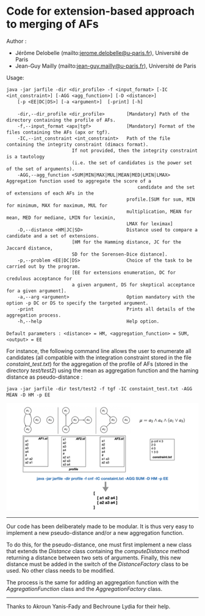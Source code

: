 Code for extension-based approach to merging of AFs
===================================================

Author :
* Jérôme Delobelle (mailto:jerome.delobelle@u-paris.fr), Université de Paris
* Jean-Guy Mailly (mailto:jean-guy.mailly@u-paris.fr), Université de Paris

Usage:
```
java -jar jarfile -dir <dir_profile> -f <input_format> [-IC <int_constraint>] [-AGG <agg_function>] [-D <distance>] 
	[-p <EE|DC|DS>] [-a <argument>]  [-print] [-h] 
	
	-dir,--dir_profile <dir_profile>        [Mandatory] Path of the directory containing the profile of AFs.
	-f,--input_format <apx|tgf>             [Mandatory] Format of the files containing the AFs (apx or tgf).
	-IC,--int_constraint <int_constraint>   Path of the file containing the integrity constraint (dimacs format). 
						If not provided, then the integrity constraint is a tautology 
						(i.e. the set of candidates is the power set of the set of arguments).
	-AGG,--agg_function <SUM|MIN|MAX|MUL|MEAN|MED|LMIN|LMAX>      Aggregation function used to aggregate the score of a
                                                candidate and the set of extensions of each AFs in the
                                         	profile.[SUM for sum, MIN for minimum, MAX for maximum, MUL for
                                         	multiplication, MEAN for mean, MED for mediane, LMIN for leximin,
                                         	LMAX for leximax]
	-D,--distance <HM|JC|SD>                Distance used to compare a candidate and a set of extensions. 
						[HM for the Hamming distance, JC for the Jaccard distance,
						SD for the Sorensen-Dice distance].
	-p,--problem <EE|DC|DS>                 Choice of the task to be carried out by the program. 
						[EE for extensions enumeration, DC for credulous acceptance for 
						a given argument, DS for skeptical acceptance for a given argument].
	-a,--arg <argument>                     Option mandatory with the option -p DC or DS to specify the targeted argument.
	-print                                  Prints all details of the aggregation process.
	-h,--help                               Help option.
	
Default parameters : <distance> = HM, <aggregation_function> = SUM, <output> = EE
```

For instance, the following command line allows the user to enumerate all candidates (all compatible with the integration constraint stored in the file *constaint_test.txt*) for the aggregation of the profile of AFs (stored in the directory *test/test2*) using the mean as aggregation function and the haming distance as pseudo-distance :

```
java -jar jarfile -dir test/test2 -f tgf -IC constaint_test.txt -AGG MEAN -D HM -p EE
```

![image info](./schema.001.jpeg)

---

Our code has been deliberately made to be modular. It is thus very easy to implement a new pseudo-distance and/or a new aggregation function. 

To do this, for the pseudo-distance, one must first implement a new class that extends the *Distance* class containing the *computeDistance* method returning a distance between two sets of arguments. Finally, this new distance must be added in the switch of the *DistanceFactory* class to be used. No other class needs to be modified.

The process is the same for adding an aggregation function with the *AggregationFunction* class and the *AggregationFactory* class.

---

Thanks to Akroun Yanis-Fady and Bechroune Lydia for their help.





<!--Le dossier comporte:

-Les différentes classes de notre projet, la classe "Luncher" étant la classe main.

-Un dossier "Afs" regroupant les systèmes d'argumentation voulant etre fusionés.

-Un fichier Contrainte.txt, qui représente la contrainte d'intégrité.

-Ainsi que différente bibliothèque tel que Dung-1.4.jar etorg.sat4j.core-2.3.1.jar, qui contribuent au bon fonctionnement de notre programme.

Les fichiers des AF ainsi que la contrainte d'intégrité doivent suivre un format spécifique.


Format du fichier AF:

Nous avons suivi un format largement utilisé par la communauté qui est  le format tgf pour Trivial Graph Format. 

Il consiste en une énumération de tous lesnoeuds en premier lieu, et d’une  énumération de tous les arcs en second lieu, les deuxparties étant séparé  par le caractère '#'.



Format du fichier de la contraint d'integrité:

Pour le format de notre contrainte d’intégrité, nous avons choisi le format DIMACS CNF.

Exemple:

Pour la formule ( a1 ou non(a3) ) et ( a2 ou a3 ou non(a1) )

le fichier sera :

p cnf 3 2

1 -3 0

2 3 -1 0

Comment utiliser:

jarfile <af_path> <contrainte_path> <distance> <aggregation_function>
	
	-af_path: le chemin vers le dossier contenant les AFs.
	
	-contrainte_path: le chemin vers le fichier de la contraintre d'intégrité.
	
	-distace: Distance voulu: 
		HM pou Hamming.
	
	-aggregation_function: la fonction d'agrégation voulu :
	
	SUM pour la somme, 
	
	MIN pour le minimum, 
	
	MAX pour le maximum, 
	
	MUL pour la multiplication, 
	
	MEAN pour la moyenne, 
	
	MED pour la mediane, 
	
	LMIN pour LexiMin, 
	
	LMAX pour LexiMax.
-->
